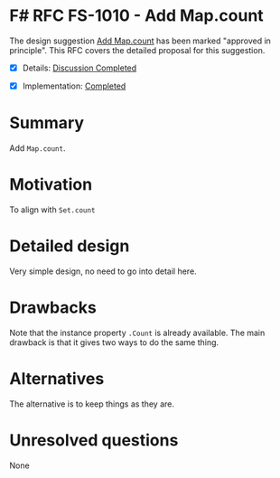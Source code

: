 # F# RFC FS-1010 - Add Map.count

The design suggestion [Add Map.count](https://fslang.uservoice.com/forums/245727-f-language/suggestions/12880398-add-map-count) has been marked "approved in principle".
This RFC covers the detailed proposal for this suggestion.

* [x] Details: [Discussion Completed](https://github.com/fsharp/FSharpLangDesign/issues/78)
* [x] Implementation: [Completed](https://github.com/Microsoft/visualfsharp/pull/1007)


# Summary
[summary]: #summary

Add ``Map.count``.  

# Motivation
[motivation]: #motivation

To align with ``Set.count``

# Detailed design
[design]: #detailed-design

Very simple design, no need to go into detail here.

# Drawbacks
[drawbacks]: #drawbacks

Note that the instance property ``.Count`` is already available.  The main drawback is that it gives two ways to do the same thing.

# Alternatives
[alternatives]: #alternatives

The alternative is to keep things as they are.

# Unresolved questions
[unresolved]: #unresolved-questions

None
